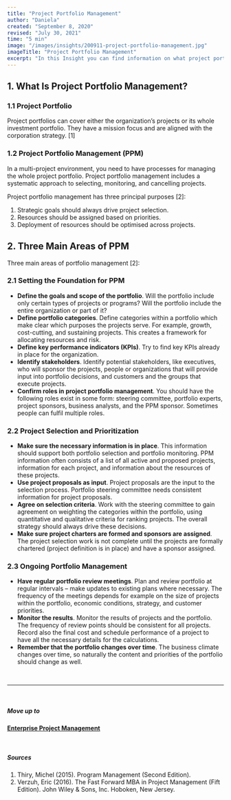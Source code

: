 ```yaml
---
title: "Project Portfolio Management"
author: "Daniela"
created: "September 8, 2020"
revised: "July 30, 2021"
time: "5 min"
image: "/images/insights/200911-project-portfolio-management.jpg"
imageTitle: "Project Portfolio Management"
excerpt: "In this Insight you can find information on what project portfolio and a project portfolio management mean, and what the three main areas of project portfolio management are."
---
```


## 1. What Is Project Portfolio Management?

### 1.1 Project Portfolio

Project portfolios can cover either the organization’s projects or its whole investment portfolio. They have a mission focus and are aligned with the corporation strategy. [1]

### 1.2 Project Portfolio Management (PPM)

In a multi-project environment, you need to have processes for managing the whole project portfolio. Project portfolio management includes a systematic approach to selecting, monitoring, and cancelling projects.

Project portfolio management has three principal purposes [2]: 

1. Strategic goals should always drive project selection.
2. Resources should be assigned based on priorities.
3. Deployment of resources should be optimised across projects. 

## 2. Three Main Areas of PPM

Three main areas of portfolio management [2]:

### 2.1 Setting the Foundation for PPM

- **Define the goals and scope of the portfolio**. Will the portfolio include only certain types of projects or programs? Will the portfolio include the entire organization or part of it?
- **Define portfolio categories**. Define categories within a portfolio which make clear which purposes the projects serve. For example, growth, cost-cutting, and sustaining projects. This creates a framework for allocating resources and risk.
- **Define key performance indicators (KPIs)**. Try to find key KPIs already in place for the organization.
- **Identify stakeholders**. Identify potential stakeholders, like executives, who will sponsor the projects, people or organizations that will provide input into portfolio decisions, and customers and the groups that execute projects.
- **Confirm roles in project portfolio management**. You should have the following roles exist in some form: steering committee, portfolio experts, project sponsors, business analysts, and the PPM sponsor. Sometimes people can fulfil multiple roles.

### 2.2 Project Selection and Prioritization

- **Make sure the necessary information is in place**. This information should support both portfolio selection and portfolio monitoring. PPM information often consists of a list of all active and proposed projects, information for each project, and information about the resources of these projects.
- **Use project proposals as input**. Project proposals are the input to the selection process. Portfolio steering committee needs consistent information for project proposals.
- **Agree on selection criteria**. Work with the steering committee to gain agreement on weighting the categories within the portfolio, using quantitative and qualitative criteria for ranking projects. The overall strategy should always drive these decisions.
- **Make sure project charters are formed and sponsors are assigned**. The project selection work is not complete until the projects are formally chartered (project definition is in place) and have a sponsor assigned.

### 2.3 Ongoing Portfolio Management

- **Have regular portfolio review meetings**. Plan and review portfolio at regular intervals – make updates to existing plans where necessary. The frequency of the meetings depends for example on the size of projects within the portfolio, economic conditions, strategy, and customer priorities.
- **Monitor the results**. Monitor the results of projects and the portfolio. The frequency of review points should be consistent for all projects. Record also the final cost and schedule performance of a project to have all the necessary details for the calculations.
- **Remember that the portfolio changes over time**. The business climate changes over time, so naturally the content and priorities of the portfolio should change as well.

&nbsp;

***
&nbsp;

##### Move up to

[**Enterprise Project Management**](/insights/project-portfolio-program-and-project-management)

&nbsp;

##### Sources

1. Thiry, Michel (2015). Program Management (Second Edition).
2. Verzuh, Eric (2016). The Fast Forward MBA in Project Management (Fift Edition). John Wiley & Sons, Inc. Hoboken, New Jersey.